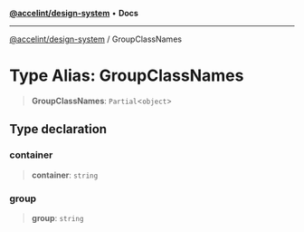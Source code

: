 [**@accelint/design-system**](../README.md) • **Docs**

***

[@accelint/design-system](../README.md) / GroupClassNames

# Type Alias: GroupClassNames

> **GroupClassNames**: `Partial`\<`object`\>

## Type declaration

### container

> **container**: `string`

### group

> **group**: `string`
